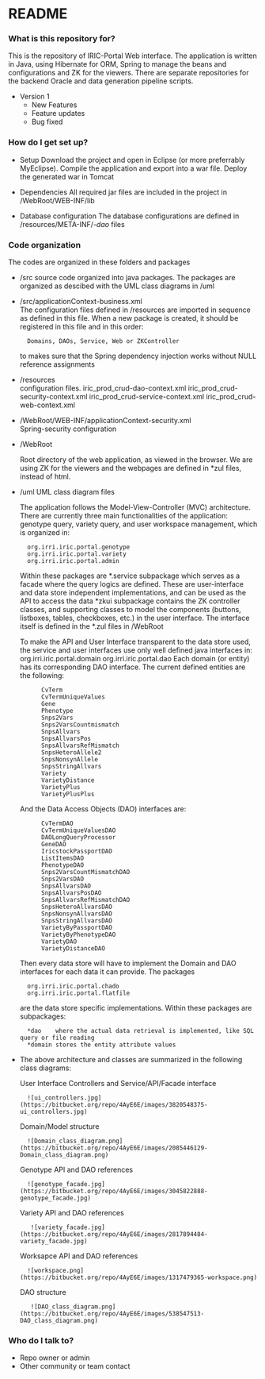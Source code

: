 # README #

### What is this repository for? ###

This is the repository of IRIC-Portal Web interface. The application is written in Java, using Hibernate for ORM, Spring to manage the beans and configurations and ZK for the viewers. There are separate repositories for the backend Oracle and data generation pipeline scripts.

* Version 1
	* New Features
	* Feature updates
	* Bug fixed

### How do I get set up? ###

* Setup
	Download the project and open in Eclipse (or more preferrably MyEclipse). 
	Compile the application and export into a war file.
	Deploy the generated war in Tomcat
  
* Dependencies
     All required jar files are included in the project in /WebRoot/WEB-INF/lib

* Database configuration
     The database configurations are defined in /resources/META-INF/*-dao* files


### Code organization ###

The codes are organized in these folders and packages

* /src
	source code	organized into java packages. The packages are organized as descibed with the UML class diagrams in /uml


* /src/applicationContext-business.xml    
	The configuration files defined in /resources are imported in sequence as defined in this file. When a new package is created, it should be registered in this file and in this order: 
		
		Domains, DAOs, Service, Web or ZKController
               
	to makes sure that the Spring dependency injection works without NULL reference assignments

* /resources    
	configuration files.
		iric_prod_crud-dao-context.xml
		iric_prod_crud-security-context.xml
		iric_prod_crud-service-context.xml
		iric_prod_crud-web-context.xml

* /WebRoot/WEB-INF/applicationContext-security.xml      
	Spring-security configuration

* /WebRoot

	Root directory of the web application, as viewed in the browser. We are using ZK for the viewers and the webpages are defined in *zul files, instead of html.

* /uml
	UML class diagram files

	The application follows the Model-View-Controller (MVC) architecture. There are currently three main functionalities of the application: genotype query, variety query, and user workspace management, which is organized in:

		org.irri.iric.portal.genotype
		org.irri.iric.portal.variety
		org.irri.iric.portal.admin

	Within these packages are
		*.service subpackage which serves as a facade where the query logics are defined. These are user-interface and data store independent implementations, and can be used as the API to access the data
		*zkui subpackage contains the ZK controller classes, and supporting classes to model the components (buttons, listboxes, tables, checkboxes, etc.) in the user interface. The interface itself is defined in the *.zul files in /WebRoot
 
	To make the API and User Interface transparent to the data store used, the service and user interfaces use only well defined java interfaces in:
		org.irri.iric.portal.domain
		org.irri.iric.portal.dao
	Each domain (or entity) has its corresponding DAO interface. The current defined entities are the following:

			CvTerm
			CvTermUniqueValues
			Gene
			Phenotype
			Snps2Vars
			Snps2VarsCountmismatch
			SnpsAllvars
			SnpsAllvarsPos
			SnpsAllvarsRefMismatch
			SnpsHeteroAllele2
			SnpsNonsynAllele
			SnpsStringAllvars
			Variety
			VarietyDistance
			VarietyPlus
			VarietyPlusPlus

	And the Data Access Objects (DAO) interfaces are:
		
			CvTermDAO
			CvTermUniqueValuesDAO
			DAOLongQueryProcessor
			GeneDAO
			IricstockPassportDAO
			ListItemsDAO
			PhenotypeDAO
			Snps2VarsCountMismatchDAO
			Snps2VarsDAO
			SnpsAllvarsDAO
			SnpsAllvarsPosDAO
			SnpsAllvarsRefMismatchDAO
			SnpsHeteroAllvarsDAO
			SnpsNonsynAllvarsDAO
			SnpsStringAllvarsDAO
			VarietyByPassportDAO
			VarietyByPhenotypeDAO
			VarietyDAO
			VarietyDistanceDAO


	Then every data store will have to implement the Domain and DAO interfaces for each data it can provide. The packages

		org.irri.iric.portal.chado
		org.irri.iric.portal.flatfile
	
	are the data store specific implementations. Within these packages are subpackages:

		*dao 	where the actual data retrieval is implemented, like SQL query or file reading
		*domain stores the entity attribute values
	

* The above architecture and classes are summarized in the following class diagrams:

	User Interface Controllers and Service/API/Facade interface

        ![ui_controllers.jpg](https://bitbucket.org/repo/4AyE6E/images/3820548375-ui_controllers.jpg)                    

	Domain/Model structure

        ![Domain_class_diagram.png](https://bitbucket.org/repo/4AyE6E/images/2085446129-Domain_class_diagram.png)

	Genotype API and DAO references

        ![genotype_facade.jpg](https://bitbucket.org/repo/4AyE6E/images/3045822888-genotype_facade.jpg)

	Variety API and DAO references

         ![variety_facade.jpg](https://bitbucket.org/repo/4AyE6E/images/2817894484-variety_facade.jpg)

	Worksapce API and DAO references

        ![workspace.png](https://bitbucket.org/repo/4AyE6E/images/1317479365-workspace.png)

	DAO structure

         ![DAO_class_diagram.png](https://bitbucket.org/repo/4AyE6E/images/538547513-DAO_class_diagram.png)

### Who do I talk to? ###

* Repo owner or admin
* Other community or team contact